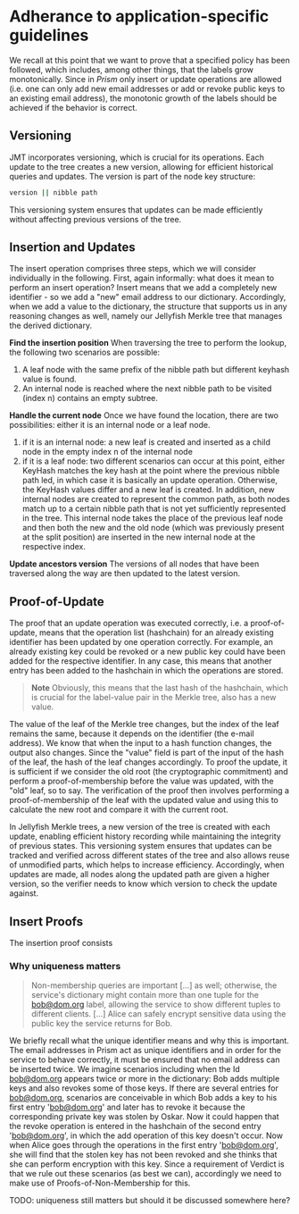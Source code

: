 # Adherance to application-specific guidelines

We recall at this point that we want to prove that a specified policy has been followed, which includes, among other things, that the labels grow monotonically. Since in *Prism* only insert or update operations are allowed (i.e. one can only add new email addresses or add or revoke public keys to an existing email address), the monotonic growth of the labels should be achieved if the behavior is correct.

## Versioning

JMT incorporates versioning, which is crucial for its operations. Each update to the tree creates a new version, allowing for efficient historical queries and updates. The version is part of the node key structure:

```bash
version || nibble path
```

This versioning system ensures that updates can be made efficiently without affecting previous versions of the tree.

## Insertion and Updates

The insert operation comprises three steps, which we will consider individually in the following. First, again informally: what does it mean to perform an insert operation? Insert means that we add a completely new identifier - so we add a "new" email address to our dictionary. Accordingly, when we add a value to the dictionary, the structure that supports us in any reasoning changes as well, namely our Jellyfish Merkle tree that manages the derived dictionary.

**Find the insertion position**
When traversing the tree to perform the lookup, the following two scenarios are possible:

1. A leaf node with the same prefix of the nibble path but different keyhash value is found.
2. An internal node is reached where the next nibble path to be visited (index n) contains an empty subtree.

**Handle the current node**
Once we have found the location, there are two possibilities: either it is an internal node or a leaf node.

1. if it is an internal node: a new leaf is created and inserted as a child node in the empty index n of the internal node
2. if it is a leaf node: two different scenarios can occur at this point, either KeyHash matches the key hash at the point where the previous nibble path led, in which case it is basically an update operation. Otherwise, the KeyHash values differ and a new leaf is created. In addition, new internal nodes are created to represent the common path, as both nodes match up to a certain nibble path that is not yet sufficiently represented in the tree. This internal node takes the place of the previous leaf node and then both the new and the old node (which was previously present at the split position) are inserted in the new internal node at the respective index.

**Update ancestors version**
The versions of all nodes that have been traversed along the way are then updated to the latest version.

## Proof-of-Update

The proof that an update operation was executed correctly, i.e. a proof-of-update, means that the operation list (hashchain) for an already existing identifier has been updated by one operation correctly. For example, an already existing key could be revoked or a new public key could have been added for the respective identifier. In any case, this means that another entry has been added to the hashchain in which the operations are stored.

> **Note**
> Obviously, this means that the last hash of the hashchain, which is crucial for the label-value pair in the Merkle tree, also has a new value.

The value of the leaf of the Merkle tree changes, but the index of the leaf remains the same, because it depends on the identifier (the e-mail address). We know that when the input to a hash function changes, the output also changes. Since the "value" field is part of the input of the hash of the leaf, the hash of the leaf changes accordingly.
To proof the update, it is sufficient if we consider the old root (the cryptographic commitment) and perform a proof-of-membership before the value was updated, with the "old" leaf, so to say. The verification of the proof then involves performing a proof-of-membership of the leaf with the updated value and using this to calculate the new root and compare it with the current root.

In Jellyfish Merkle trees, a new version of the tree is created with each update, enabling efficient history recording while maintaining the integrity of previous states. This versioning system ensures that updates can be tracked and verified across different states of the tree and also allows reuse of unmodified parts, which helps to increase efficiency. Accordingly, when updates are made, all nodes along the updated path are given a higher version, so the verifier needs to know which version to check the update against.

## Insert Proofs

The insertion proof consists 

### Why uniqueness matters

> Non-membership queries are important [...] as well; otherwise, the service's dictionary might contain more than one tuple for the <bob@dom.org> label, allowing the service to show different tuples to different clients. [...] Alice can safely encrypt sensitive data using the public key the service returns for Bob.

We briefly recall what the unique identifier means and why this is important. The email addresses in Prism act as unique identifiers and in order for the service to behave correctly, it must be ensured that no email address can be inserted twice. We imagine scenarios including when the Id <bob@dom.org> appears twice or more in the dictionary:
Bob adds multiple keys and also revokes some of those keys. If there are several entries for <bob@dom.org>, scenarios are conceivable in which Bob adds a key to his first entry '<bob@dom.org>' and later has to revoke it because the corresponding private key was stolen by Oskar. Now it could happen that the revoke operation is entered in the hashchain of the second entry '<bob@dom.org>', in which the add operation of this key doesn't occur. Now when Alice goes through the operations in the first entry '<bob@dom.org>', she will find that the stolen key has not been revoked and she thinks that she can perform encryption with this key. Since a requirement of Verdict is that we rule out these scenarios (as best we can), accordingly we need to make use of Proofs-of-Non-Membership for this.

TODO: uniqueness still matters but should it be discussed somewhere here?
